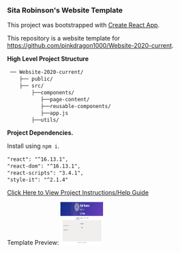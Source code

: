 ### Sita Robinson's Website Template

This project was bootstrapped with [Create React App](https://github.com/facebook/create-react-app).

This repository is a website template for https://github.com/pinkdragon1000/Website-2020-current.

**High Level Project Structure**

```
 ── Website-2020-current/
    ├── public/
    ├── src/
        ├──components/
           ├──page-content/
           ├──reusable-components/
           ├──app.js
        ├──utils/
```

**Project Dependencies.**

Install using `npm i`.

```
"react": "^16.13.1",
"react-dom": "^16.13.1",
"react-scripts": "3.4.1",
"style-it": "^2.1.4"
```

[Click Here to View Project Instructions/Help Guide](https://docs.google.com/document/d/1lDdpssl0s7t0NZJMoraPqrqsVoSti9Myk1Kqp-Bz0Sk/edit?usp=sharing)


Template Preview:
<img src="https://github.com/pinkdragon1000/Website-Template/blob/master/WebsiteTemplate.png" style="height: 100px; width: 100px;"></img>
